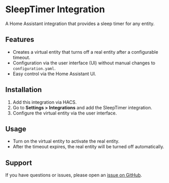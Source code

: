 # SleepTimer Integration

A Home Assistant integration that provides a sleep timer for any entity.

## Features
- Creates a virtual entity that turns off a real entity after a configurable timeout.
- Configuration via the user interface (UI) without manual changes to `configuration.yaml`.
- Easy control via the Home Assistant UI.

## Installation
1. Add this integration via HACS.
2. Go to **Settings > Integrations** and add the SleepTimer integration.
3. Configure the virtual entity via the user interface.

## Usage
- Turn on the virtual entity to activate the real entity.
- After the timeout expires, the real entity will be turned off automatically.

## Support
If you have questions or issues, please open an [issue on GitHub](https://github.com/your-repository/issues).